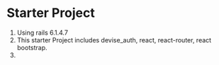 # Starter Project

1. Using rails 6.1.4.7
2. This starter Project includes devise_auth, react, react-router, react bootstrap. 
3. 
